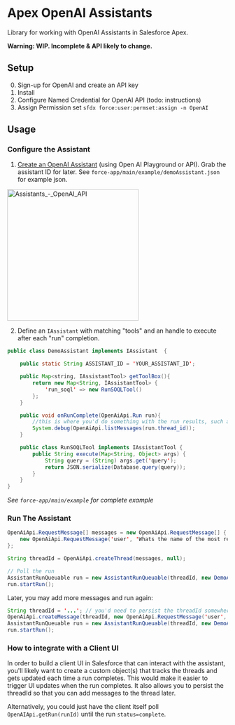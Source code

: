 # Apex OpenAI Assistants

Library for working with OpenAI Assistants in Salesforce Apex.

**Warning: WIP. Incomplete & API likely to change.**

## Setup

0. Sign-up for OpenAI and create an API key
1. Install
2. Configure Named Credential for OpenAI API (todo: instructions)
3. Assign Permission set `sfdx force:user:permset:assign -n OpenAI`

## Usage

### Configure the Assistant

1. [Create an OpenAI Assistant](https://platform.openai.com/docs/assistants/overview) (using Open AI Playground or API). Grab the assistant ID for later. See `force-app/main/example/demoAssistant.json` for example json.

<img width="300" alt="Assistants_-_OpenAI_API" src="https://github.com/ChuckJonas/apex-openai-assistants/assets/5217568/fa8b9b1a-5bfa-462f-8a56-196f80ffa364">

2. Define an `IAssistant` with matching "tools" and an handle to execute after each "run" completion.

```java
public class DemoAssistant implements IAssistant  {

    public static String ASSISTANT_ID = 'YOUR_ASSISTANT_ID';

    public Map<string, IAssistantTool> getToolBox(){
        return new Map<String, IAssistantTool> {
            'run_soql' => new RunSOQLTool()
        };
    }

    public void onRunComplete(OpenAiApi.Run run){
        //this is where you'd do something with the run results, such as save messages to a custom object
        System.debug(OpenAiApi.listMessages(run.thread_id));
    }

    public class RunSOQLTool implements IAssistantTool {
        public String execute(Map<String, Object> args) {
            String query = (String) args.get('query');
            return JSON.serialize(Database.query(query));
        }
    }
}
```

_See `force-app/main/example` for complete example_

### Run The Assistant

```java
OpenAiApi.RequestMessage[] messages = new OpenAiApi.RequestMessage[] {
    new OpenAiApi.RequestMessage('user', 'Whats the name of the most recently created account.')
};

String threadId = OpenAiApi.createThread(messages, null);

// Poll the run
AssistantRunQueuable run = new AssistantRunQueuable(threadId, new DemoAssistant());
run.startRun();
```

Later, you may add more messages and run again:

```java
String threadId = '...'; // you'd need to persist the threadId somewhere
OpenAiApi.createMessage(threadId, new OpenAiApi.RequestMessage('user', 'Give me the last contact created'));
AssistantRunQueuable run = new AssistantRunQueuable(threadId, new DemoAssistant());
run.startRun();
```

### How to integrate with a Client UI

In order to build a client UI in Salesforce that can interact with the assistant, you'll likely want to create a custom object(s) that tracks the threads and gets updated each time a run completes. This would make it easier to trigger UI updates when the run completes. It also allows you to persist the threadId so that you can add messages to the thread later.

Alternatively, you could just have the client itself poll `OpenAIApi.getRun(runId)` until the run `status=complete`.
